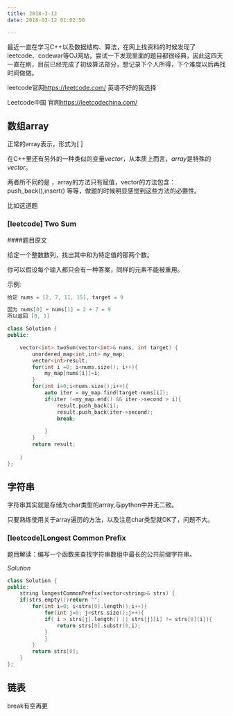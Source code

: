```yaml
---
title: 2018-3-12
date: 2018-03-12 01:02:50

---
```


最近一直在学习C++以及数据结构、算法，在网上找资料的时候发现了leetcode、codewar等OJ网站，尝试一下发现里面的题目都很经典，因此这四天一直在刷，目前已经完成了初级算法部分，想记录下个人所得，下个难度以后再找时间做做。



leetcode官网<https://leetcode.com/>  英语不好的我选择

Leetcode中国 官网<https://leetcodechina.com/>





## 数组array

正常的array表示，形式为[ ]

在C++里还有另外的一种类似的变量*vector*，从本质上而言，*array*是特殊的*vector*。

两者所不同的是 ，array的方法只有赋值，vector的方法包含：push_back(),insert() 等等，做题的时候明显感觉到这些方法的必要性。

比如这道题

### [leetcode] Two Sum

####题目原文

给定一个整数数列，找出其中和为特定值的那两个数。

你可以假设每个输入都只会有一种答案，同样的元素不能被重用。

示例:

```c++
给定 nums = [2, 7, 11, 15], target = 9

因为 nums[0] + nums[1] = 2 + 7 = 9
所以返回 [0, 1]
```


```c++
class Solution {
public:

    vector<int> twoSum(vector<int>& nums, int target) {
        unordered_map<int,int> my_map;
        vector<int>result;
        for(int i =0; i<nums.size(); i++){
            my_map[nums[i]]=i;
        }
        for(int i=0;i<nums.size();i++){
            auto iter = my_map.find(target-nums[i]);
            if(iter !=my_map.end() && iter->second > i){
                result.push_back(i);
                result.push_back(iter->second);
                break;
                    
            }
        }
        return result;
        
    }
};
```

## 字符串

字符串其实就是存储为char类型的array,与python中并无二致。

只要熟练使用关于array遍历的方法，以及注意char类型就OK了，问题不大。

### [leetcode]Longest Common Prefix

题目解读：编写一个函数来查找字符串数组中最长的公共前缀字符串。

*Solution*

```c++
class Solution {
public:
    string longestCommonPrefix(vector<string>& strs) {
    if(strs.empty())return "";
        for(int i=0; i<strs[0].length();i++){
            for(int j=0; j<strs.size();j++){
            if( i > strs[j].length() || strs[j][i] != strs[0][i]){
                return strs[0].substr(0,i);
            }
            }
        }
        return strs[0];
    }
};
```

## 链表

break有空再更
